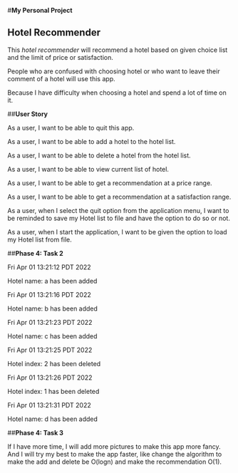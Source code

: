 #**My Personal Project**

## Hotel Recommender

This *hotel recommender* will recommend a hotel based on given choice list and the limit of price or satisfaction.

People who are confused with choosing hotel or who want to leave their comment of a hotel will use this app.

Because I have difficulty when choosing a hotel and spend a lot of time on it.


##**User Story**

As a user, I want to be able to quit this app.

As a user, I want to be able to add a hotel to the hotel list.

As a user, I want to be able to delete a hotel from the hotel list.

As a user, I want to be able to view current list of hotel.

As a user, I want to be able to get a recommendation at a price range.

As a user, I want to be able to get a recommendation at a satisfaction range.

As a user, when I select the quit option from the application menu, I want to be reminded to save my Hotel list to file
and have the option to do so or not.

As a user, when I start the application, I want to be given the option to load my Hotel list from file.

##**Phase 4: Task 2**

Fri Apr 01 13:21:12 PDT 2022

Hotel name: a has been added

Fri Apr 01 13:21:16 PDT 2022

Hotel name: b has been added

Fri Apr 01 13:21:23 PDT 2022

Hotel name: c has been added

Fri Apr 01 13:21:25 PDT 2022

Hotel index: 2 has been deleted

Fri Apr 01 13:21:26 PDT 2022

Hotel index: 1 has been deleted

Fri Apr 01 13:21:31 PDT 2022

Hotel name: d has been added

##**Phase 4: Task 3**

If I have more time, I will add more pictures to make this app more fancy. And I will try my best to make the app
faster, like change the algorithm to make the add and delete be O(logn) and make the recommendation O(1).